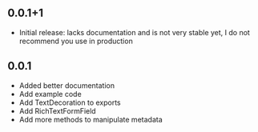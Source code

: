 ## 0.0.1+1

* Initial release: lacks documentation and is not very stable yet, I do not recommend you use in production 

 ## 0.0.1
* Added better documentation
* Add example code
* Add TextDecoration to exports
* Add RichTextFormField
* Add more methods to manipulate metadata
